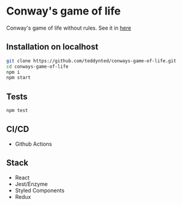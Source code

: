 # Conway's game of life

Conway's game of life without rules. See it in [here](https://teddynted.github.io/conways-game-of-life/)

## Installation on localhost

```bash
git clone https://github.com/teddynted/conways-game-of-life.git
cd conways-game-of-life
npm i
npm start
```

## Tests
```bash
npm test
```

## CI/CD

* Github Actions

## Stack
* React
* Jest/Enzyme
* Styled Components
* Redux
